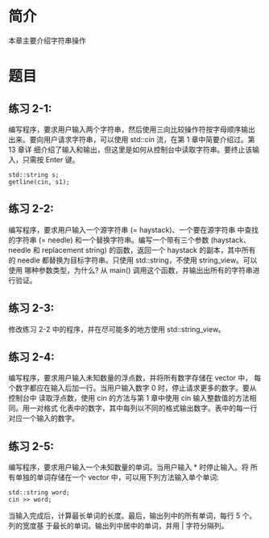 # 简介

本章主要介绍字符串操作

# 题目

## 练习 2-1: 

编写程序，要求用户输入两个字符串，然后使用三向比较操作符按字母顺序输出
出来。要向用户请求字符串，可以使用 std::cin 流，在第 1 章中简要介绍过。第 13 章详
细介绍了输入和输出，但这里是如何从控制台中读取字符串。要终止该输入，只需按 Enter
键。
```
std::string s;
getline(cin, s1);
```

## 练习 2-2: 

编写程序，要求用户输入一个源字符串 (= haystack)、一个要在源字符串
中查找的字符串 (= needle) 和一个替换字符串。编写一个带有三个参数 (haystack、
needle 和 replacement string) 的函数，返回一个 haystack 的副本，其中所有的
needle 都替换为目标字符串。只使用 std::string，不使用 string_view。可以使用
哪种参数类型，为什么? 从 main() 调用这个函数，并输出出所有的字符串进行验证。

## 练习 2-3: 

修改练习 2-2 中的程序，并在尽可能多的地方使用 std::string_view。

## 练习 2-4: 

编写程序，要求用户输入未知数量的浮点数，并将所有数字存储在 vector 中，
每个数字都应在输入后加一行。当用户输入数字 0 时，停止请求更多的数字。要从控制台中
读取浮点数，使用 cin 的方法与第 1 章中使用 cin 输入整数值的方法相同。用一对格式
化表中的数字，其中每列以不同的格式输出数字。表中的每一行对应一个输入的数字。
    
## 练习 2-5: 

编写程序，要求用户输入一个未知数量的单词。当用户输入 * 时停止输入。将
所有单独的单词存储在一个 vector 中，可以用下列方法输入单个单词:
```
std::string word;
cin >> word;
````
当输入完成后，计算最长单词的长度。最后，输出列中的所有单词，每行 5 个。列的宽度基
于最长的单词。输出列中居中的单词，并用 | 字符分隔列。